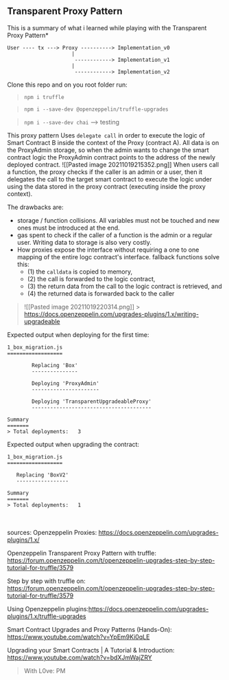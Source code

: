 ## Transparent Proxy Pattern

This is a summary of what i learned while playing with the Transparent Proxy Pattern\*

```
User ---- tx ---> Proxy ----------> Implementation_v0
                     |
                      ------------> Implementation_v1
                     |
                      ------------> Implementation_v2
```



Clone this repo and on you root folder run:
> `npm i truffle`

> `npm i --save-dev @openzeppelin/truffle-upgrades`

> `npm i --save-dev chai` --> testing


This proxy pattern Uses `delegate call` in order to execute the logic of Smart Contract B inside the context of the Proxy (contract A). All data is on the ProxyAdmin storage, so when the admin wants to change the smart contract logic the ProxyAdmin contract points to the address of the newly deployed contract.
![[Pasted image 20211019215352.png]]
When users call a function, the proxy checks if the caller is an admin or a user, then it delegates the call to the target smart contract to execute the logic under using the data stored in the proxy contract (executing inside the proxy context).

The drawbacks are:

- storage / function collisions. All variables must not be touched and new ones must be introduced at the end.
- gas spent to check if the caller of a function is the admin or a regular user. Writing data to storage is also very costly.
- How proxies expose the interface without requiring a one to one mapping of the entire logc contract's interface. fallback functions solve this:
  - (1) the `calldata` is copied to memory,
  - (2) the call is forwarded to the logic contract,
  - (3) the return data from the call to the logic contract is retrieved, and
  - (4) the returned data is forwarded back to the caller

> ![[Pasted image 20211019220314.png]] > https://docs.openzeppelin.com/upgrades-plugins/1.x/writing-upgradeable

Expected output when deploying for the first time:

```
1_box_migration.js
==================

		Replacing 'Box'
		---------------

		Deploying 'ProxyAdmin'
		----------------------

		Deploying 'TransparentUpgradeableProxy'
		---------------------------------------

Summary
=======
> Total deployments:   3
```

Expected output when upgrading the contract:

```
1_box_migration.js
==================

   Replacing 'BoxV2'
   -----------------

Summary
=======
> Total deployments:   1
```

<br><br>
sources:
Openzeppelin Proxies: https://docs.openzeppelin.com/upgrades-plugins/1.x/

Openzeppelin Transparent Proxy Pattern with truffle: https://forum.openzeppelin.com/t/openzeppelin-upgrades-step-by-step-tutorial-for-truffle/3579

Step by step with truffle on: https://forum.openzeppelin.com/t/openzeppelin-upgrades-step-by-step-tutorial-for-truffle/3579

Using Openzeppelin plugins:https://docs.openzeppelin.com/upgrades-plugins/1.x/truffle-upgrades

Smart Contract Upgrades and Proxy Patterns (Hands-On): https://www.youtube.com/watch?v=YpEm9Ki0qLE

Upgrading your Smart Contracts | A Tutorial & Introduction: https://www.youtube.com/watch?v=bdXJmWajZRY

>With L0ve:
>PM
